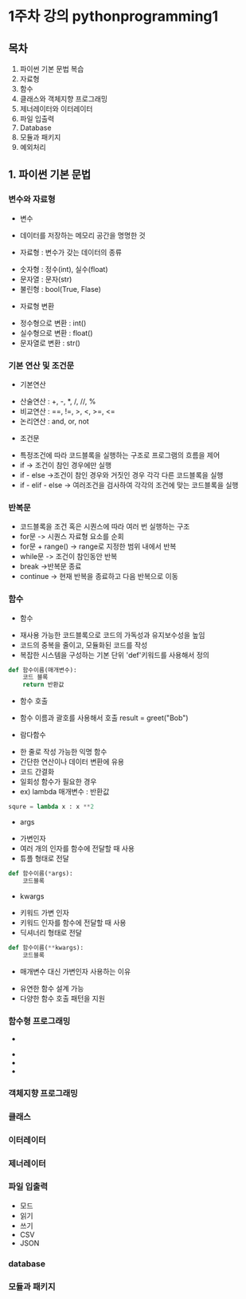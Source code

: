 # 1주차 강의 pythonprogramming1

## 목차

1. 파이썬 기본 문법 복습
2. 자료형
3. 함수
4. 클래스와 객체지향 프로그래밍
5. 제너레이터와 이터레이터
6. 파일 입출력
7. Database
8. 모듈과 패키지
9. 예외처리

## 1. 파이썬 기본 문법 
### 변수와 자료형
* 변수
- 데이터를 저장하는 메모리 공간을 명명한 것

* 자료형 : 변수가 갖는 데이터의 종류
- 숫자형 : 정수(int), 실수(float)
- 문자열 : 문자(str)
- 불린형 : bool(True, Flase) 

* 자료형 변환
- 정수형으로 변환 : int()
- 실수형으로 변환 : float()
- 문자열로 변환 : str()

### 기본 연산 및 조건문
* 기본연산
- 산술연산 : +, -, *, /, //, %
- 비교연산 : ==, !=, >, <, >=, <=
- 논리연산 : and, or, not

* 조건문
- 특정조건에 따라 코드블록을 실행하는 구조로 프로그램의 흐름을 제어
- if -> 조건이 참인 경우에만 실행
- if - else ->조건이 참인 경우와 거짓인 경우 각각 다른 코드블록을 실행
- if - elif - else -> 여러조건을 검사하여 각각의 조건에 맞는 코드블록을 실행

### 반복문
- 코드블록을 조건 혹은 시퀀스에 따라 여러 번 실행하는 구조
- for문 -> 시퀀스 자료형 요소를 순회
- for문 + range() -> range로 지정한 범위 내에서 반복
- while문 -> 조건이 참인동안 반복
- break ->반복문 종료
- continue -> 현재 반복을 종료하고 다음 반복으로 이동
 
### 함수
* 함수
- 재사용 가능한 코드블록으로 코드의 가독성과 유지보수성을 높임
- 코드의 중복을 줄이고, 모듈화된 코드를 작성
- 복잡한 시스템을 구성하는 기본 단위
'def'키워드를 사용해서 정의
```python
def 함수이름(매개변수):
    코드 블록
    return 반환값
```
* 함수 호출
- 함수 이름과 괄호를 사용해서 호출
result = greet("Bob")

* 람다함수
- 한 줄로 작성 가능한 익명 함수
- 간단한 연산이나 데이터 변환에 유용
- 코드 간결화
- 일회성 함수가 필요한 경우
- ex) lambda 매개변수 : 반환값

```python
squre = lambda x : x **2
```

* args
- 가변인자
- 여러 개의 인자를 함수에 전달할 때 사용
- 튜플 형태로 전달
```python
def 함수이름(*args):
    코드블록
```

* kwargs
- 키워드 가변 인자
- 키워드 인자를 함수에 전달할 때 사용
- 딕셔너리 형태로 전달
```python
def 함수이름(**kwargs):
    코드블록
```
* 매개변수 대신 가변인자 사용하는 이유
- 유연한 함수 설계 가능
- 다양한 함수 호출 패턴을 지원

### 함수형 프로그래밍
-

* 
*
*

### 객체지향 프로그래밍

### 클래스

### 이터레이터

### 제너레이터

### 파일 입출력
* 모드
* 읽기
* 쓰기
* CSV
* JSON

### database

### 모듈과 패키지

